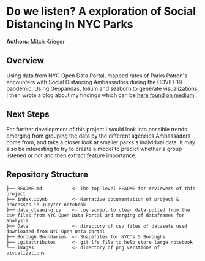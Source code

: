 # Do we listen? A exploration of Social Distancing In NYC Parks

**Authors**: Mitch Krieger

## Overview

Using data from NYC Open Data Portal, mapped rates of Parks Patron's encounters with Social Distancing Ambassadors during the COVID-19 pandemic. Using Geopandas, folium and seaborn to generate visualizations, I then wrote a blog about my findings which can be [here found on medium](https://medium.com/swlh/do-we-listen-an-exploration-of-social-distancing-in-nyc-parks-50f9286a65b6).

## Next Steps

For further development of this project I would look into possible trends emerging from grouping the data by the different agencies Ambassadors come from, and take a closer look at smaller parks's individual data. It may also be interesting to try to create a model to predict whether a group listened or not and then extract feature importance. 

## Repository Structure

```
├── README.md           <- The top-level README for reviewers of this project
├── index.ipynb         <- Narrative documentation of project &  processes in Jupyter notebook
├── data_cleaning.py    <- .py script to clean data pulled from the csv files from NYC Open Data Portal and merging of dataframes for analysis
├── Data                <- directory of csv files of datasets used downloaded from NYC Open Data portal
├── Borough Boundaries  <- Shapefiles for NYC's 5 Boroughs
├── .gitattributes      <- git lfs file to help store large notebook 
└── images              <- directory of png verstions of visualizations
```
